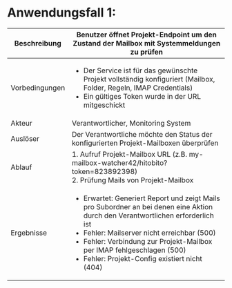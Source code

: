 # Anwendungsfall 1: 

| Beschreibung | Benutzer öffnet Projekt-Endpoint um den Zustand der Mailbox mit Systemmeldungen zu prüfen |
| ------------- | --- |
| Vorbedingungen | <ul><li> Der Service ist für das gewünschte Projekt vollständig konfiguriert (Mailbox, Folder, Regeln, IMAP Credentials)</li><li>Ein gültiges Token wurde in der URL mitgeschickt</li></ul> |
| Akteur | Verantwortlicher, Monitoring System |
| Auslöser | Der Verantwortliche möchte den Status der konfigurierten Projekt-Mailboxen überprüfen |
| Ablauf | 1. Aufruf Projekt-Mailbox URL (z.B. my-mailbox-watcher42/hitobito?token=823892398) <br/> 2. Prüfung Mails von Projekt-Mailbox |
| Ergebnisse | <ul><li>Erwartet: Generiert Report und zeigt Mails pro Subordner an bei denen eine Aktion durch den Verantwortlichen erforderlich ist</li> <li>Fehler: Mailserver nicht erreichbar (500)</li> <li>Fehler: Verbindung zur Projekt-Mailbox per IMAP fehlgeschlagen (500)</li><li>Fehler: Projekt-Config existiert nicht (404)</li></ul> |
